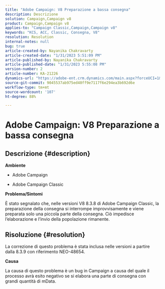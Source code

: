 ```yaml
---
title: "Adobe Campaign: V8 Preparazione a bassa consegna"
description: Descrizione
solution: Campaign,Campaign v8
product: Campaign,Campaign v8
applies-to: "Campaign Classic,Campaign,Campaign v8"
keywords: "KCS, ACC, Classic, Consegna, V8"
resolution: Resolution
internal-notes: null
bug: true
article-created-by: Nayanika Chakravarty
article-created-date: "1/31/2023 5:51:09 PM"
article-published-by: Nayanika Chakravarty
article-published-date: "1/31/2023 5:55:08 PM"
version-number: 2
article-number: KA-21226
dynamics-url: "https://adobe-ent.crm.dynamics.com/main.aspx?forceUCI=1&pagetype=entityrecord&etn=knowledgearticle&id=c103bed5-8fa1-ed11-aad1-6045bd0063aa"
source-git-commit: 9045537ab975ed40ff9e7117f6e294ea3b692d6e
workflow-type: tm+mt
source-wordcount: '107'
ht-degree: 88%

---
```


# Adobe Campaign: V8 Preparazione a bassa consegna

## Descrizione {#description}


<b>Ambiente</b>

- Adobe Campaign

- Adobe Campaign Classic

<b>Problema/Sintomi</b>

È stato segnalato che, nelle versioni V8 8.3.8 di Adobe Campaign Classic, la preparazione della consegna si interrompe improvvisamente e viene preparata solo una piccola parte della consegna. Ciò impedisce l’elaborazione e l’invio della popolazione rimanente.


## Risoluzione {#resolution}


La correzione di questo problema è stata inclusa nelle versioni a partire dalla 8.3.9 con riferimento NEO-48654.

<b>Causa</b>

La causa di questo problema è un bug in Campaign a causa del quale il processo avrà esito negativo se si elabora una parte di consegna con grandi quantità di mData.
